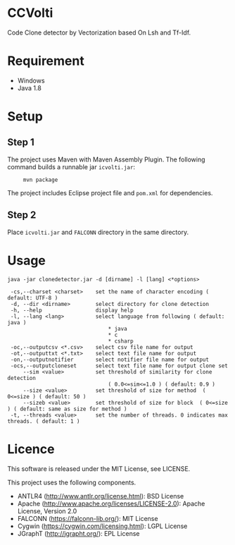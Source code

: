 # CCVolti
Code Clone detector by Vectorization based On Lsh and Tf-Idf.

# Requirement
 - Windows
 - Java 1.8
 
# Setup
## Step 1
The project uses Maven with Maven Assembly Plugin.
The following command builds a runnable jar `icvolti.jar`:

         mvn package

The project  includes Eclipse project file and `pom.xml` for dependencies. 

## Step 2
Place `icvolti.jar` and `FALCONN` directory in the same directory.

# Usage
```
java -jar clonedetector.jar -d [dirname] -l [lang] <*options>
```

```
 -cs,--charset <charset>    set the name of character encoding ( default: UTF-8 )
 -d, --dir <dirname>        select directory for clone detection
 -h, --help                 display help
 -l, --lang <lang>          select language from following ( default: java )
                                * java
                                * c
                                * csharp
 -oc,--outputcsv <*.csv>    select csv file name for output
 -ot,--outputtxt <*.txt>    select text file name for output
 -on,--outputnotifier       select notifier file name for output
 -ocs,--outputcloneset      select text file name for output clone set
     --sim <value>          set threshold of similarity for clone detection
                                ( 0.0<=sim<=1.0 ) ( default: 0.9 )
     --size <value>         set threshold of size for method  ( 0<=size ) ( default: 50 )
     --sizeb <value>        set threshold of size for block  ( 0<=size ) ( default: same as size for method )
 -t, --threads <value>      set the number of threads. 0 indicates max threads. ( default: 1 )
```

# Licence
This software is released under the MIT License, see LICENSE.

This project uses the following components.

 - ANTLR4 (http://www.antlr.org/license.html): BSD License
 - Apache (http://www.apache.org/licenses/LICENSE-2.0):  Apache License, Version 2.0
 - FALCONN (https://falconn-lib.org/): MIT License
 - Cygwin (https://cygwin.com/licensing.html): LGPL License
 - JGraphT (http://jgrapht.org/): EPL License
